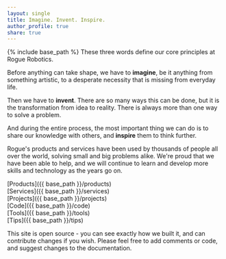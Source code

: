 ```yaml
---
layout: single
title: Imagine. Invent. Inspire.
author_profile: true
share: true
---
```

{% include base_path %}
These three words define our core principles at Rogue Robotics.

Before anything can take shape, we have to **imagine**, be it anything from something artistic, to a desperate necessity that is missing from everyday life.

Then we have to **invent**.  There are so many ways this can be done, but it is the transformation from idea to reality.  There is always more than one way to solve a problem.

And during the entire process, the most important thing we can do is to share our knowledge with others, and **inspire** them to think further.

Rogue's products and services have been used by thousands of people all over the world, solving small and big problems alike.  We're proud that we have been able to help, and we will continue to learn and develop more skills and technology as the years go on.

<div class="card-list">
<div class="card-item"><div markdown="span" class="card-text">[Products]({{ base_path }}/products)</div></div>
<div class="card-item"><div markdown="span" class="card-text">[Services]({{ base_path }}/services)</div></div>
<div class="card-item"><div markdown="span" class="card-text">[Projects]({{ base_path }}/projects)</div></div>
</div>
<div class="card-list">
<div class="card-item"><div markdown="span" class="card-text">[Code]({{ base_path }}/code)</div></div>
<div class="card-item"><div markdown="span" class="card-text">[Tools]({{ base_path }}/tools)</div></div>
<div class="card-item"><div markdown="span" class="card-text">[Tips]({{ base_path }}/tips)</div></div>
</div>

This site is open source - you can see exactly how we built it, and can contribute changes if you wish.  Please feel free to add comments or code, and suggest changes to the documentation.

